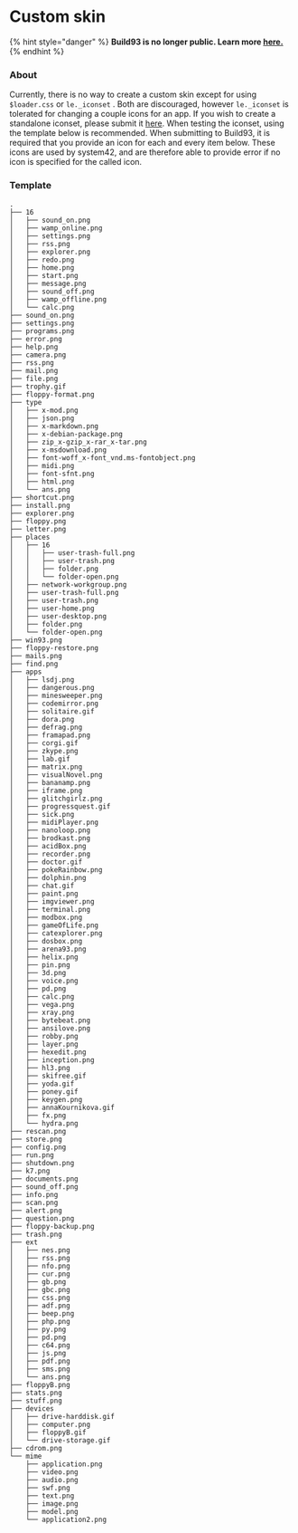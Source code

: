 # Custom skin

{% hint style="danger" %}
**Build93 is no longer public. Learn more **[**here.**](info.md)****
{% endhint %}

### About

Currently, there is no way to create a custom skin except for using `$loader.css` or `le._iconset` . Both are discouraged, however `le._iconset` is tolerated for changing a couple icons for an app. If you wish to create a standalone iconset, please submit it [here](skin.md#about). When testing the iconset, using the template below is recommended. When submitting to Build93, it is required that you provide an icon for each and every item below. These icons are used by system42, and are therefore able to provide error if no icon is specified for the called icon.

### Template

```
.
├── 16
│   ├── sound_on.png
│   ├── wamp_online.png
│   ├── settings.png
│   ├── rss.png
│   ├── explorer.png
│   ├── redo.png
│   ├── home.png
│   ├── start.png
│   ├── message.png
│   ├── sound_off.png
│   ├── wamp_offline.png
│   └── calc.png
├── sound_on.png
├── settings.png
├── programs.png
├── error.png
├── help.png
├── camera.png
├── rss.png
├── mail.png
├── file.png
├── trophy.gif
├── floppy-format.png
├── type
│   ├── x-mod.png
│   ├── json.png
│   ├── x-markdown.png
│   ├── x-debian-package.png
│   ├── zip_x-gzip_x-rar_x-tar.png
│   ├── x-msdownload.png
│   ├── font-woff_x-font_vnd.ms-fontobject.png
│   ├── midi.png
│   ├── font-sfnt.png
│   ├── html.png
│   └── ans.png
├── shortcut.png
├── install.png
├── explorer.png
├── floppy.png
├── letter.png
├── places
│   ├── 16
│   │   ├── user-trash-full.png
│   │   ├── user-trash.png
│   │   ├── folder.png
│   │   └── folder-open.png
│   ├── network-workgroup.png
│   ├── user-trash-full.png
│   ├── user-trash.png
│   ├── user-home.png
│   ├── user-desktop.png
│   ├── folder.png
│   └── folder-open.png
├── win93.png
├── floppy-restore.png
├── mails.png
├── find.png
├── apps
│   ├── lsdj.png
│   ├── dangerous.png
│   ├── minesweeper.png
│   ├── codemirror.png
│   ├── solitaire.gif
│   ├── dora.png
│   ├── defrag.png
│   ├── framapad.png
│   ├── corgi.gif
│   ├── zkype.png
│   ├── lab.gif
│   ├── matrix.png
│   ├── visualNovel.png
│   ├── bananamp.png
│   ├── iframe.png
│   ├── glitchgirlz.png
│   ├── progressquest.gif
│   ├── sick.png
│   ├── midiPlayer.png
│   ├── nanoloop.png
│   ├── brodkast.png
│   ├── acidBox.png
│   ├── recorder.png
│   ├── doctor.gif
│   ├── pokeRainbow.png
│   ├── dolphin.png
│   ├── chat.gif
│   ├── paint.png
│   ├── imgviewer.png
│   ├── terminal.png
│   ├── modbox.png
│   ├── gameOfLife.png
│   ├── catexplorer.png
│   ├── dosbox.png
│   ├── arena93.png
│   ├── helix.png
│   ├── pin.png
│   ├── 3d.png
│   ├── voice.png
│   ├── pd.png
│   ├── calc.png
│   ├── vega.png
│   ├── xray.png
│   ├── bytebeat.png
│   ├── ansilove.png
│   ├── robby.png
│   ├── layer.png
│   ├── hexedit.png
│   ├── inception.png
│   ├── hl3.png
│   ├── skifree.gif
│   ├── yoda.gif
│   ├── poney.gif
│   ├── keygen.png
│   ├── annaKournikova.gif
│   ├── fx.png
│   └── hydra.png
├── rescan.png
├── store.png
├── config.png
├── run.png
├── shutdown.png
├── k7.png
├── documents.png
├── sound_off.png
├── info.png
├── scan.png
├── alert.png
├── question.png
├── floppy-backup.png
├── trash.png
├── ext
│   ├── nes.png
│   ├── rss.png
│   ├── nfo.png
│   ├── cur.png
│   ├── gb.png
│   ├── gbc.png
│   ├── css.png
│   ├── adf.png
│   ├── beep.png
│   ├── php.png
│   ├── py.png
│   ├── pd.png
│   ├── c64.png
│   ├── js.png
│   ├── pdf.png
│   ├── sms.png
│   └── ans.png
├── floppyB.png
├── stats.png
├── stuff.png
├── devices
│   ├── drive-harddisk.gif
│   ├── computer.png
│   ├── floppyB.gif
│   └── drive-storage.gif
├── cdrom.png
└── mime
    ├── application.png
    ├── video.png
    ├── audio.png
    ├── swf.png
    ├── text.png
    ├── image.png
    ├── model.png
    └── application2.png
```
